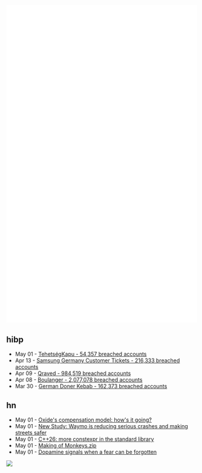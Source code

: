 ![Metrics](https://raw.githubusercontent.com/phixion/phixion/master/metrics.svg)

## hibp

<!--
for https://github.com/phixion/phixion/blob/main/.github/workflows/feeds.yml
-->
<!--START_SECTION:haveibeenpwnd-->
- May 01 - [TehetségKapu - 54,357 breached accounts](https://haveibeenpwned.com/PwnedWebsites#TehetsegKapu)
- Apr 13 - [Samsung Germany Customer Tickets - 216,333 breached accounts](https://haveibeenpwned.com/PwnedWebsites#SamsungGermany)
- Apr 09 - [Qraved - 984,519 breached accounts](https://haveibeenpwned.com/PwnedWebsites#Qraved)
- Apr 08 - [Boulanger - 2,077,078 breached accounts](https://haveibeenpwned.com/PwnedWebsites#Boulanger)
- Mar 30 - [German Doner Kebab - 162,373 breached accounts](https://haveibeenpwned.com/PwnedWebsites#GermanDonerKebab)
<!--END_SECTION:haveibeenpwnd-->

## hn

<!--
for https://github.com/phixion/phixion/blob/main/.github/workflows/feeds.yml
-->
<!--START_SECTION:hn-->
- May 01 - [Oxide's compensation model: how's it going?](https://oxide.computer/blog/oxides-compensation-model-how-is-it-going)
- May 01 - [New Study: Waymo is reducing serious crashes and making streets safer](https://waymo.com/blog/2025/05/waymo-making-streets-safer-for-vru)
- May 01 - [C++26: more constexpr in the standard library](https://www.sandordargo.com/blog/2025/04/30/cpp26-constexpr-library-changes)
- May 01 - [Making of Monkeys.zip](https://www.lukeschaefer.dev/posts/making-of-monkeys/)
- May 01 - [Dopamine signals when a fear can be forgotten](https://picower.mit.edu/news/dopamine-signals-when-fear-can-be-forgotten)
<!--END_SECTION:hn-->

<!--
for https://yhype.me
-->
![](https://hit.yhype.me/github/profile?user_id=13013670)
